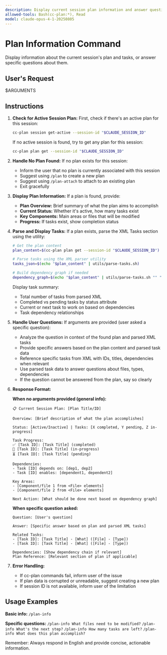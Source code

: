 ```yaml
---
description: Display current session plan information and answer questions about the plan and tasks
allowed-tools: Bash(cc-plan:*), Read
model: claude-opus-4-1-20250805
---
```


# Plan Information Command

Display information about the current session's plan and tasks, or answer specific questions about them.

## User's Request

$ARGUMENTS

## Instructions

1. **Check for Active Session Plan:**
   First, check if there's an active plan for this session:

   ```bash
   cc-plan session get-active --session-id "$CLAUDE_SESSION_ID"
   ```

   If no active session is found, try to get any plan for this session:

   ```bash
   cc-plan plan get --session-id "$CLAUDE_SESSION_ID"
   ```

2. **Handle No Plan Found:**
   If no plan exists for this session:

   - Inform the user that no plan is currently associated with this session
   - Suggest using `/plan` to create a new plan
   - Suggest using `/plan-attach` to attach to an existing plan
   - Exit gracefully

3. **Display Plan Information:**
   If a plan is found, provide:

   - **Plan Overview:** Brief summary of what the plan aims to accomplish
   - **Current Status:** Whether it's active, how many tasks exist
   - **Key Components:** Main areas or files that will be modified
   - **Progress:** If tasks exist, show completion status

4. **Parse and Display Tasks:**
   If a plan exists, parse the XML Tasks section using the utility:

   ```bash
   # Get the plan content
   plan_content=$(cc-plan plan get --session-id "$CLAUDE_SESSION_ID")

   # Parse tasks using the XML parser utility
   tasks_json=$(echo "$plan_content" | utils/parse-tasks.sh)

   # Build dependency graph if needed
   dependency_graph=$(echo "$plan_content" | utils/parse-tasks.sh "" "graph")
   ```

   Display task summary:

   - Total number of tasks from parsed XML
   - Completed vs pending tasks by status attribute
   - Current or next task to work on based on dependencies
   - Task dependency relationships

5. **Handle User Questions:**
   If arguments are provided (user asked a specific question):

   - Analyze the question in context of the found plan and parsed XML tasks
   - Provide specific answers based on the plan content and parsed task data
   - Reference specific tasks from XML with IDs, titles, dependencies when relevant
   - Use parsed task data to answer questions about files, types, dependencies
   - If the question cannot be answered from the plan, say so clearly

6. **Response Format:**

   **When no arguments provided (general info):**

   ```
   📋 Current Session Plan: [Plan Title/ID]

   Overview: [Brief description of what the plan accomplishes]

   Status: [Active/Inactive] | Tasks: [X completed, Y pending, Z in-progress]

   Task Progress:
   ✅ [Task ID]: [Task Title] (completed)
   🔄 [Task ID]: [Task Title] (in-progress)
   ⏳ [Task ID]: [Task Title] (pending)

   Dependencies:
   - Task [ID] depends on: [dep1, dep2]
   - Task [ID] enables: [dependent1, dependent2]

   Key Areas:
   - [Component/file 1 from <File> elements]
   - [Component/file 2 from <File> elements]

   Next Action: [What should be done next based on dependency graph]
   ```

   **When specific question asked:**

   ```
   Question: [User's question]

   Answer: [Specific answer based on plan and parsed XML tasks]

   Related Tasks:
   - [Task ID]: [Task Title] - [What] ([File] - [Type])
   - [Task ID]: [Task Title] - [What] ([File] - [Type])

   Dependencies: [Show dependency chain if relevant]
   Plan Reference: [Relevant section of plan if applicable]
   ```

7. **Error Handling:**
   - If cc-plan commands fail, inform user of the issue
   - If plan data is corrupted or unreadable, suggest creating a new plan
   - If session ID is not available, inform user of the limitation

## Usage Examples

**Basic info:**
`/plan-info`

**Specific questions:**
`/plan-info What files need to be modified?`
`/plan-info What's the next step?`
`/plan-info How many tasks are left?`
`/plan-info What does this plan accomplish?`

Remember: Always respond in English and provide concise, actionable information.
